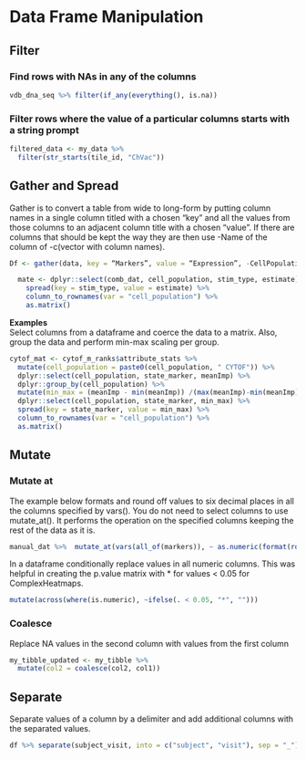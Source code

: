 # Data Frame Manipulation

## Filter

### Find rows with NAs in any of the columns
```R
vdb_dna_seq %>% filter(if_any(everything(), is.na))
```

### Filter rows where the value of a particular columns starts with a string prompt

```R
filtered_data <- my_data %>%
  filter(str_starts(tile_id, "ChVac"))
```

## Gather and Spread
Gather is to convert a table from wide to long-form by putting column names in a single column titled with a chosen “key” and all the values from those columns to an adjacent column title with a chosen “value”. If there are columns that should be kept the way they are then use -Name of the column of -c(vector with column names).
```R
Df <- gather(data, key = “Markers”, value = “Expression”, -CellPopulation)
```

```R
  mate <- dplyr::select(comb_dat, cell_population, stim_type, estimate) %>%
    spread(key = stim_type, value = estimate) %>%
    column_to_rownames(var = "cell_population") %>%
    as.matrix()
```
**Examples**  
Select columns from a dataframe and coerce the data to a matrix. Also, group the data and perform min-max scaling per group.
```R
cytof_mat <- cytof_m_ranks$attribute_stats %>%
  mutate(cell_population = paste0(cell_population, " CYTOF")) %>%
  dplyr::select(cell_population, state_marker, meanImp) %>%
  dplyr::group_by(cell_population) %>%
  mutate(min_max = (meanImp - min(meanImp)) /(max(meanImp)-min(meanImp))) %>%
  dplyr::select(cell_population, state_marker, min_max) %>%
  spread(key = state_marker, value = min_max) %>% 
  column_to_rownames(var = "cell_population") %>%
  as.matrix()
```

## Mutate
### Mutate at
The example below formats and round off values to six decimal places in all the columns specified by vars(). You do not need to select columns to use mutate_at(). It performs the operation on the specified columns keeping the rest of the data as it is.
```R
manual_dat %>%  mutate_at(vars(all_of(markers)), ~ as.numeric(format(round(., 6))))
```

In a dataframe conditionally replace values in all numeric columns. This was helpful in creating the p.value matrix with * for values < 0.05 for ComplexHeatmaps.
```R
mutate(across(where(is.numeric), ~ifelse(. < 0.05, "*", "")))
```

### Coalesce
Replace NA values in the second column with values from the first column
```R
my_tibble_updated <- my_tibble %>%
  mutate(col2 = coalesce(col2, col1))
```
## Separate
Separate values of a column by a delimiter and add additional columns with the separated values. 

```R
df %>% separate(subject_visit, into = c("subject", "visit"), sep = "_")

```


